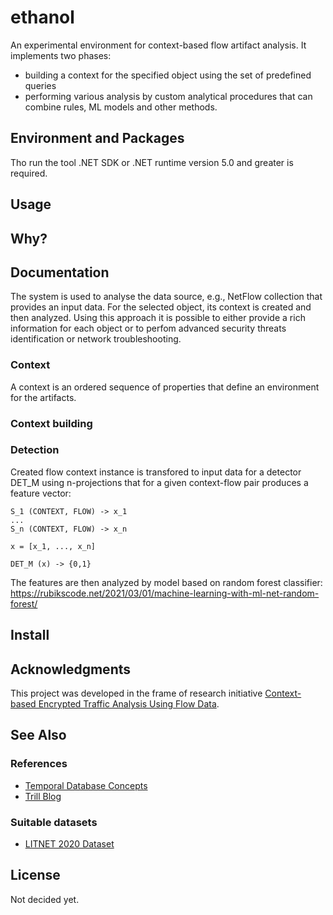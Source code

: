# ethanol

An experimental environment for context-based flow artifact analysis. It implements two phases:

* building a context for the specified object using the set of predefined queries
* performing various analysis by custom analytical procedures that can combine rules, ML models and other methods.

## Environment and Packages

Tho run the tool .NET SDK or .NET runtime version 5.0 and greater is required. 

## Usage

## Why?

## Documentation

The system is used to analyse the data source, e.g., NetFlow collection that provides an input data. For the selected object, its context is created and then analyzed. Using this approach it is possible to either provide a rich information for each object or to perfom advanced security threats identification or network troubleshooting. 

### Context

A context is an ordered sequence of properties that define an environment for the artifacts.

### Context building

### Detection

Created flow context instance is transfored to input data for a detector DET_M using n-projections that for a given context-flow pair produces a feature vector:

```
S_1 (CONTEXT, FLOW) -> x_1
...
S_n (CONTEXT, FLOW) -> x_n

x = [x_1, ..., x_n]

DET_M (x) -> {0,1} 
```

The features are then analyzed by model based on random forest classifier:
https://rubikscode.net/2021/03/01/machine-learning-with-ml-net-random-forest/

## Install

## Acknowledgments

This project was developed in the frame of research initiative [Context-based Encrypted Traffic Analysis Using Flow Data](https://www.fit.vut.cz/research/project/1445/.en).

## See Also

### References

* [Temporal Database Concepts](https://www.cs.uct.ac.za/mit_notes/database/htmls/chp18.html)
* [Trill Blog](https://cloudblogs.microsoft.com/opensource/2019/03/28/trill-101-how-to-add-temporal-queries-to-your-applications/)
### Suitable datasets

* [LITNET 2020 Dataset](https://dataset.litnet.lt/index.php)

## License

Not decided yet.
